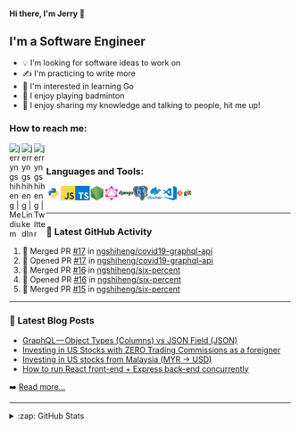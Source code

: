#### Hi there, I'm Jerry 👋

## I'm a Software Engineer

- 💡 I’m looking for software ideas to work on
- ✍️ I'm practicing to write more
- 🌱 I'm interested in learning Go
- 🏸 I enjoy playing badminton
- 👥 I enjoy sharing my knowledge and talking to people, hit me up!

### How to reach me:

[<img align="left" alt="jerryngshiheng | Medium" width="22px" src="https://cdn.jsdelivr.net/npm/simple-icons@v3/icons/medium.svg" />][medium]
[<img align="left" alt="jerryngshiheng | LinkedIn" width="22px" src="https://cdn.jsdelivr.net/npm/simple-icons@v3/icons/linkedin.svg" />][linkedin]
[<img align="left" alt="jerryngshiheng | Twitter" width="22px" src="https://cdn.jsdelivr.net/npm/simple-icons@v3/icons/twitter.svg" />][twitter]

<br />

### Languages and Tools:

<img align="left" alt="Python" width="26px" src="https://raw.githubusercontent.com/github/explore/80688e429a7d4ef2fca1e82350fe8e3517d3494d/topics/python/python.png" />
<img align="left" alt="JavaScript" width="26px" src="https://raw.githubusercontent.com/github/explore/80688e429a7d4ef2fca1e82350fe8e3517d3494d/topics/javascript/javascript.png" />
<img align="left" alt="TypeScript" width="26px" src="https://raw.githubusercontent.com/github/explore/80688e429a7d4ef2fca1e82350fe8e3517d3494d/topics/typescript/typescript.png" />
<img align="left" alt="Node.js" width="26px" src="https://raw.githubusercontent.com/github/explore/80688e429a7d4ef2fca1e82350fe8e3517d3494d/topics/nodejs/nodejs.png" />
<img align="left" alt="GraphQL" width="26px" src="https://raw.githubusercontent.com/github/explore/80688e429a7d4ef2fca1e82350fe8e3517d3494d/topics/graphql/graphql.png" />
<img align="left" alt="Django" width="26px" src="https://raw.githubusercontent.com/github/explore/80688e429a7d4ef2fca1e82350fe8e3517d3494d/topics/django/django.png" />
<img align="left" alt="Postgresql" width="26px" src="https://raw.githubusercontent.com/github/explore/80688e429a7d4ef2fca1e82350fe8e3517d3494d/topics/postgresql/postgresql.png" />
<img align="left" alt="Docker" width="26px" src="https://raw.githubusercontent.com/github/explore/80688e429a7d4ef2fca1e82350fe8e3517d3494d/topics/docker/docker.png" />
<img align="left" alt="Visual Studio Code" width="26px" src="https://raw.githubusercontent.com/github/explore/80688e429a7d4ef2fca1e82350fe8e3517d3494d/topics/visual-studio-code/visual-studio-code.png" />
<img align="left" alt="Git" width="26px" src="https://raw.githubusercontent.com/github/explore/80688e429a7d4ef2fca1e82350fe8e3517d3494d/topics/git/git.png" />

<br/>
<br/>

---

### 🤖 Latest GitHub Activity

<!--START_SECTION:activity-->
1. 🎉 Merged PR [#17](https://github.com/ngshiheng/covid19-graphql-api/pull/17) in [ngshiheng/covid19-graphql-api](https://github.com/ngshiheng/covid19-graphql-api)
2. 💪 Opened PR [#17](https://github.com/ngshiheng/covid19-graphql-api/pull/17) in [ngshiheng/covid19-graphql-api](https://github.com/ngshiheng/covid19-graphql-api)
3. 🎉 Merged PR [#16](https://github.com/ngshiheng/six-percent/pull/16) in [ngshiheng/six-percent](https://github.com/ngshiheng/six-percent)
4. 💪 Opened PR [#16](https://github.com/ngshiheng/six-percent/pull/16) in [ngshiheng/six-percent](https://github.com/ngshiheng/six-percent)
5. 🎉 Merged PR [#15](https://github.com/ngshiheng/six-percent/pull/15) in [ngshiheng/six-percent](https://github.com/ngshiheng/six-percent)
<!--END_SECTION:activity-->

---

### 📓 Latest Blog Posts

<!-- BLOG-POST-LIST:START -->

- [GraphQL — Object Types (Columns) vs JSON Field (JSON)](https://medium.com/swlh/graphql-object-types-columns-vs-json-field-json-8fb19f56e3e3?source=rss-8606bf5a73f5------2)
- [Investing in US Stocks with ZERO Trading Commissions as a foreigner](https://medium.com/@ngshiheng/investing-in-us-stocks-with-zero-trading-commissions-as-a-foreigner-810e82817671?source=rss-8606bf5a73f5------2)
- [Investing in US stocks from Malaysia (MYR → USD)](https://medium.com/@ngshiheng/investing-in-us-stocks-from-malaysia-myr-usd-9f78c61f26cf?source=rss-8606bf5a73f5------2)
- [How to run React front-end + Express back-end concurrently](https://medium.com/@ngshiheng/how-to-run-react-front-end-express-back-end-concurrently-22b9922e5df7?source=rss-8606bf5a73f5------2)
<!-- BLOG-POST-LIST:END -->

➡️ [Read more...](https://ngshiheng.medium.com/)

---

<details>
  <summary>:zap: GitHub Stats</summary>
    <img align="left" alt="Jerry's GitHub Stats" src="https://github-readme-stats.vercel.app/api?username=ngshiheng&show_icons=true&hide_border=true&theme=tokyonight" />
</details>

[twitter]: https://twitter.com/jerryng93
[linkedin]: https://www.linkedin.com/in/shihengng/
[medium]: https://ngshiheng.medium.com/
